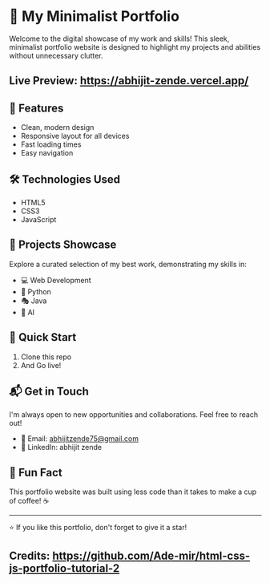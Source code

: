 # 🚀 My Minimalist Portfolio

Welcome to the digital showcase of my work and skills! This sleek, minimalist portfolio website is designed to highlight my projects and abilities without unnecessary clutter.

## Live Preview: https://abhijit-zende.vercel.app/

## 🎨 Features

- Clean, modern design
- Responsive layout for all devices
- Fast loading times
- Easy navigation

## 🛠️ Technologies Used

- HTML5
- CSS3
- JavaScript

## 🌟 Projects Showcase

Explore a curated selection of my best work, demonstrating my skills in:

- 💻 Web Development
- 📱 Python
- 🎭 Java
- 🤖 AI

## 🚀 Quick Start

1. Clone this repo
2. And Go live!

## 📬 Get in Touch

I'm always open to new opportunities and collaborations. Feel free to reach out!

- 📧 Email: abhijitzende75@gmail.com
- 💼 LinkedIn: abhijit zende

## 🌈 Fun Fact

This portfolio website was built using less code than it takes to make a cup of coffee! ☕

---

⭐️ If you like this portfolio, don't forget to give it a star!


## Credits: https://github.com/Ade-mir/html-css-js-portfolio-tutorial-2 